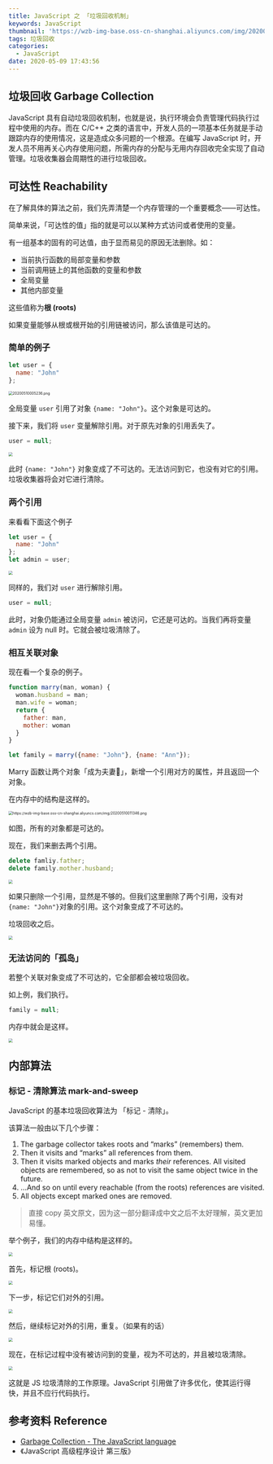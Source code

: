 ```yaml
---
title: JavaScript 之 「垃圾回收机制」
keywords: JavaScript
thumbnail: 'https://wzb-img-base.oss-cn-shanghai.aliyuncs.com/img/20200510102418.png'
tags: 垃圾回收
categories:
  - JavaScript
date: 2020-05-09 17:43:56
---
```


## 垃圾回收 Garbage Collection

JavaScript 具有自动垃圾回收机制，也就是说，执行环境会负责管理代码执行过程中使用的内存。而在 C/C++ 之类的语言中，开发人员的一项基本任务就是手动跟踪内存的使用情况，这是造成众多问题的一个根源。在编写 JavaScript 时，开发人员不用再关心内存使用问题，所需内存的分配与无用内存回收完全实现了自动管理。垃圾收集器会周期性的进行垃圾回收。

<!-- MORE -->

## 可达性 Reachability

在了解具体的算法之前，我们先弄清楚一个内存管理的一个重要概念——可达性。

简单来说，「可达性的值」指的就是可以以某种方式访问或者使用的变量。

有一组基本的固有的可达值，由于显而易见的原因无法删除。如：

+ 当前执行函数的局部变量和参数
+ 当前调用链上的其他函数的变量和参数
+ 全局变量
+ 其他内部变量

这些值称为**根 (roots)**

如果变量能够从根或根开始的引用链被访问，那么该值是可达的。

### 简单的例子

```js
let user = {
  name: "John"
};
```

<img src="https://wzb-img-base.oss-cn-shanghai.aliyuncs.com/img/20200510005236.png" alt="20200510005236.png" style="zoom:50%;" />

全局变量 `user` 引用了对象 `{name: "John"}`。这个对象是可达的。

接下来，我们将 `user` 变量解除引用。对于原先对象的引用丢失了。

```js
user = null;
```

<img src="https://wzb-img-base.oss-cn-shanghai.aliyuncs.com/img/20200510010343.png" style="zoom:50%;" />

此时 `{name: "John"}` 对象变成了不可达的。无法访问到它，也没有对它的引用。垃圾收集器将会对它进行清除。

### 两个引用

来看看下面这个例子

```js
let user = {
  name: "John"
};
let admin = user;
```

<img src="https://wzb-img-base.oss-cn-shanghai.aliyuncs.com/img/20200510010727.png" style="zoom:50%;" />

同样的，我们对 `user` 进行解除引用。

```js
user = null;
```

此时，对象仍能通过全局变量 `admin` 被访问，它还是可达的。当我们再将变量 `admin` 设为 null 时。它就会被垃圾清除了。

### 相互关联对象

现在看一个复杂的例子。

```js 
function marry(man, woman) {
  woman.husband = man;
  man.wife = woman;
  return {
    father: man,
    mother: woman
  }
}

let family = marry({name: "John"}, {name: "Ann"});
```

Marry 函数让两个对象「成为夫妻🎎」，新增一个引用对方的属性，并且返回一个对象。

在内存中的结构是这样的。

<img src="https://wzb-img-base.oss-cn-shanghai.aliyuncs.com/img/20200510011346.png" alt="https://wzb-img-base.oss-cn-shanghai.aliyuncs.com/img/20200510011346.png" style="zoom:50%;" />

如图，所有的对象都是可达的。

现在，我们来删去两个引用。

```js
delete famliy.father;
delete family.mother.husband;
```

<img src="https://wzb-img-base.oss-cn-shanghai.aliyuncs.com/img/20200510011721.png" style="zoom:50%;" />

如果只删除一个引用，显然是不够的。但我们这里删除了两个引用，没有对 `{name: "John"}`对象的引用。这个对象变成了不可达的。

垃圾回收之后。

<img src="https://wzb-img-base.oss-cn-shanghai.aliyuncs.com/img/20200510012038.png" style="zoom:50%;" />

### 无法访问的「孤岛」

若整个关联对象变成了不可达的，它全部都会被垃圾回收。

如上例，我们执行。

```js
family = null;
```

内存中就会是这样。

<img src="https://wzb-img-base.oss-cn-shanghai.aliyuncs.com/img/20200510012251.png" style="zoom:50%;" />

## 内部算法

### 标记 - 清除算法 mark-and-sweep

JavaScript 的基本垃圾回收算法为 「标记 - 清除」。

该算法一般由以下几个步骤：

1. The garbage collector takes roots and “marks” (remembers) them.
2. Then it visits and “marks” all references from them.
3. Then it visits marked objects and marks *their* references. All visited objects are remembered, so as not to visit the same object twice in the future.
4. …And so on until every reachable (from the roots) references are visited.
5. All objects except marked ones are removed.

> 直接 copy 英文原文，因为这一部分翻译成中文之后不太好理解，英文更加易懂。

举个例子，我们的内存中结构是这样的。

<img src="https://wzb-img-base.oss-cn-shanghai.aliyuncs.com/img/20200510013021.png" style="zoom:50%;" />

首先，标记根 (roots)。

<img src="https://wzb-img-base.oss-cn-shanghai.aliyuncs.com/img/20200510013453.png" style="zoom:50%;" />

下一步，标记它们对外的引用。

<img src="https://wzb-img-base.oss-cn-shanghai.aliyuncs.com/img/20200510013533.png" style="zoom:50%;" />

然后，继续标记对外的引用，重复。（如果有的话）

<img src="https://wzb-img-base.oss-cn-shanghai.aliyuncs.com/img/20200510013632.png" style="zoom:50%;" />

现在，在标记过程中没有被访问到的变量，视为不可达的，并且被垃圾清除。

<img src="https://wzb-img-base.oss-cn-shanghai.aliyuncs.com/img/20200510013743.png" style="zoom:50%;" />

这就是 JS 垃圾清除的工作原理。JavaScript 引用做了许多优化，使其运行得快，并且不应行代码执行。

## 参考资料 Reference

+ [Garbage Collection - The JavaScript language](https://javascript.info/garbage-collection)
+ 《JavaScript 高级程序设计 第三版》
